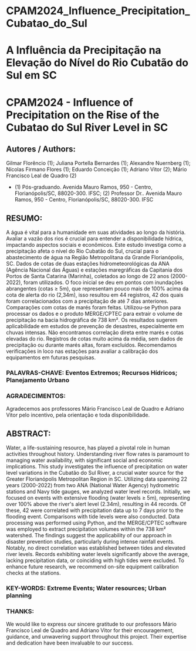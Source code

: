 # CPAM2024_Influence_Precipitation_Cubatao_do_Sul
# A Influência da Precipitação na Elevação do Nível do Rio Cubatão do Sul em SC
# CPAM2024 - Influence of Precipitation on the Rise of the Cubatao do Sul River Level in SC

## Autores / Authors:
Gilmar Florêncio (1); Juliana Portella Bernardes (1); Alexandre Nuernberg (1); Nícolas Firmano Flores (1); Eduardo
Conceição (1); Adriano Vitor (2); Mário Francisco Leal de Quadro (2)
* (1) Pós-graduando. Avenida Mauro Ramos, 950 - Centro, Florianópolis/SC, 88020-300. IFSC; (2) Professor Dr.. Avenida
Mauro Ramos, 950 - Centro, Florianópolis/SC, 88020-300. IFSC

## RESUMO:
A água é vital para a humanidade em suas atividades ao longo da história. Avaliar a vazão dos rios é crucial para entender a
disponibilidade hídrica, impactando aspectos sociais e econômicos. Este estudo investiga como a precipitação afeta o nível
do Rio Cubatão do Sul, crucial para o abastecimento de água na Região Metropolitana da Grande Florianópolis, SC. Dados
de cotas de duas estações hidrometeorológicas da ANA (Agência Nacional das Águas) e estações maregráficas da Capitania
dos Portos de Santa Catarina (Marinha), coletados ao longo de 22 anos (2000-2022), foram utilizados. O foco inicial se deu
em pontos com inundações abrangentes (cotas ≥ 5m), que representam pouco mais de 100% acima da cota de alerta do rio
(2,34m), isso resultou em 44 registros, 42 dos quais foram correlacionados com a precipitação de até 7 dias anteriores.
Comparações com cotas de marés foram feitas. Utilizou-se Python para processar os dados e o produto MERGE/CPTEC
para extrair o volume de precipitação na bacia hidrográfica de 738 km². Os resultados sugerem aplicabilidade em estudos
de prevenção de desastres, especialmente em chuvas intensas. Não encontramos correlação direta entre marés e cotas
elevadas do rio. Registros de cotas muito acima da média, sem dados de precipitação ou durante marés altas, foram
excluídos. Recomendamos verificações in loco nas estações para avaliar a calibração dos equipamentos em futuras
pesquisas.

### PALAVRAS-CHAVE: Eventos Extremos; Recursos Hídricos; Planejamento Urbano
### AGRADECIMENTOS:
Agradecemos aos professores Mário Francisco Leal de Quadro e Adriano Vitor pelo incentivo, pela orientação e toda
disponibilidade.

## ABSTRACT:
Water, a life-sustaining resource, has played a pivotal role in human activities throughout history. Understanding river flow
rates is paramount to managing water availability, with significant social and economic implications. This study
investigates the influence of precipitation on water level variations in the Cubatão do Sul River, a crucial water source for
the Greater Florianópolis Metropolitan Region in SC. Utilizing data spanning 22 years (2000-2022) from two ANA
(National Water Agency) hydrometric stations and Navy tide gauges, we analyzed water level records. Initially, we focused
on events with extensive flooding (water levels ≥ 5m), representing over 100% above the river's alert level (2.34m),
resulting in 44 records. Of these, 42 were correlated with precipitation data up to 7 days prior to the flooding event.
Comparisons with tide levels were also conducted. Data processing was performed using Python, and the MERGE/CPTEC
software was employed to extract precipitation volumes within the 738 km² watershed. The findings suggest the
applicability of our approach in disaster prevention studies, particularly during intense rainfall events. Notably, no direct
correlation was established between tides and elevated river levels. Records exhibiting water levels significantly above the
average, lacking precipitation data, or coinciding with high tides were excluded. To enhance future research, we
recommend on-site equipment calibration checks at the stations.

### KEY-WORDS: Extreme Events; Water resources; Urban planning
### THANKS:
We would like to express our sincere gratitude to our professors Mário Francisco Leal de Quadro and Adriano Vitor for
their encouragement, guidance, and unwavering support throughout this project. Their expertise and dedication have been
invaluable to our success.
